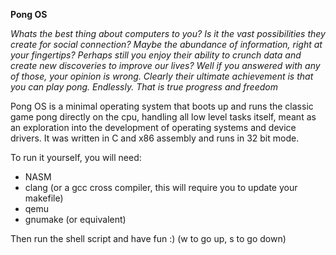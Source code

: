 __Pong OS__

*Whats the best thing about computers to you? Is it the vast possibilities they create for social connection? Maybe the abundance of information, right at your fingertips? Perhaps still you enjoy their ability to crunch data and create new discoveries to improve our lives? Well if you answered with any of those, your opinion is wrong. Clearly their ultimate achievement is that you can play pong. Endlessly. That is true progress and freedom*

Pong OS is a minimal operating system that boots up and runs the classic game pong directly on the cpu, handling all low level tasks itself, meant as an exploration into the development of operating systems and device drivers. It was written in C and x86 assembly and runs in 32 bit mode.

To run it yourself, you will need:
- NASM
- clang (or a gcc cross compiler, this will require you to update your makefile)
- qemu
- gnumake (or equivalent)

Then run the shell script and have fun :) (w to go up, s to go down)